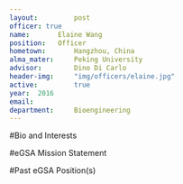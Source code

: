 ```yaml
---
layout:     	post
officer: true
name:      	Elaine Wang
position: 	Officer
hometown: 		Hangzhou, China
alma_mater: 	Peking University
advisor: 		Dino Di Carlo
header-img: 	"img/officers/elaine.jpg"
active: 		true
year:  2016
email: 			
department: 	Bioengineering
---
```


#Bio and Interests


#eGSA Mission Statement


#Past eGSA Position(s)
